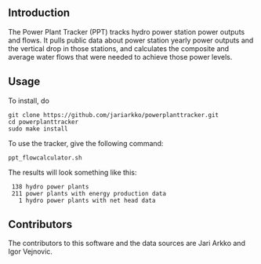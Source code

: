 
Introduction
------------

The Power Plant Tracker (PPT) tracks hydro power station power outputs and flows. It pulls public data about power station yearly power outputs and the vertical drop in those stations, and calculates the composite and average water flows that were needed to achieve those power levels.


Usage
----

To install, do

    git clone https://github.com/jariarkko/powerplanttracker.git
    cd powerplanttracker
    sudo make install

To use the tracker, give the following command:

    ppt_flowcalculator.sh

The results will look something like this:

     138 hydro power plants
     211 power plants with energy production data
       1 hydro power plants with net head data
       
Contributors
------------

The contributors to this software and the data sources are Jari Arkko and Igor Vejnovic.
